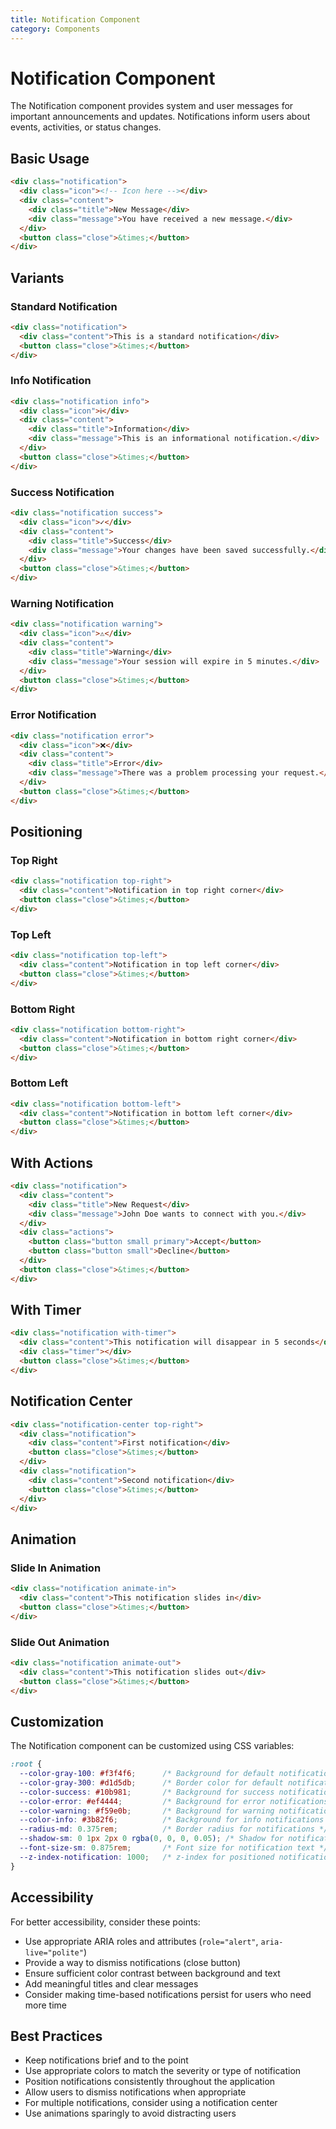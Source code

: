 ```yaml
---
title: Notification Component
category: Components
---
```


# Notification Component

The Notification component provides system and user messages for important announcements and updates. Notifications inform users about events, activities, or status changes.

## Basic Usage

```html
<div class="notification">
  <div class="icon"><!-- Icon here --></div>
  <div class="content">
    <div class="title">New Message</div>
    <div class="message">You have received a new message.</div>
  </div>
  <button class="close">&times;</button>
</div>
```

## Variants

### Standard Notification

```html
<div class="notification">
  <div class="content">This is a standard notification</div>
  <button class="close">&times;</button>
</div>
```

### Info Notification

```html
<div class="notification info">
  <div class="icon">ℹ️</div>
  <div class="content">
    <div class="title">Information</div>
    <div class="message">This is an informational notification.</div>
  </div>
  <button class="close">&times;</button>
</div>
```

### Success Notification

```html
<div class="notification success">
  <div class="icon">✓</div>
  <div class="content">
    <div class="title">Success</div>
    <div class="message">Your changes have been saved successfully.</div>
  </div>
  <button class="close">&times;</button>
</div>
```

### Warning Notification

```html
<div class="notification warning">
  <div class="icon">⚠️</div>
  <div class="content">
    <div class="title">Warning</div>
    <div class="message">Your session will expire in 5 minutes.</div>
  </div>
  <button class="close">&times;</button>
</div>
```

### Error Notification

```html
<div class="notification error">
  <div class="icon">❌</div>
  <div class="content">
    <div class="title">Error</div>
    <div class="message">There was a problem processing your request.</div>
  </div>
  <button class="close">&times;</button>
</div>
```

## Positioning

### Top Right

```html
<div class="notification top-right">
  <div class="content">Notification in top right corner</div>
  <button class="close">&times;</button>
</div>
```

### Top Left

```html
<div class="notification top-left">
  <div class="content">Notification in top left corner</div>
  <button class="close">&times;</button>
</div>
```

### Bottom Right

```html
<div class="notification bottom-right">
  <div class="content">Notification in bottom right corner</div>
  <button class="close">&times;</button>
</div>
```

### Bottom Left

```html
<div class="notification bottom-left">
  <div class="content">Notification in bottom left corner</div>
  <button class="close">&times;</button>
</div>
```

## With Actions

```html
<div class="notification">
  <div class="content">
    <div class="title">New Request</div>
    <div class="message">John Doe wants to connect with you.</div>
  </div>
  <div class="actions">
    <button class="button small primary">Accept</button>
    <button class="button small">Decline</button>
  </div>
  <button class="close">&times;</button>
</div>
```

## With Timer

```html
<div class="notification with-timer">
  <div class="content">This notification will disappear in 5 seconds</div>
  <div class="timer"></div>
  <button class="close">&times;</button>
</div>
```

## Notification Center

```html
<div class="notification-center top-right">
  <div class="notification">
    <div class="content">First notification</div>
    <button class="close">&times;</button>
  </div>
  <div class="notification">
    <div class="content">Second notification</div>
    <button class="close">&times;</button>
  </div>
</div>
```

## Animation

### Slide In Animation

```html
<div class="notification animate-in">
  <div class="content">This notification slides in</div>
  <button class="close">&times;</button>
</div>
```

### Slide Out Animation

```html
<div class="notification animate-out">
  <div class="content">This notification slides out</div>
  <button class="close">&times;</button>
</div>
```

## Customization

The Notification component can be customized using CSS variables:

```css
:root {
  --color-gray-100: #f3f4f6;      /* Background for default notification */
  --color-gray-300: #d1d5db;      /* Border color for default notification */
  --color-success: #10b981;       /* Background for success notifications */
  --color-error: #ef4444;         /* Background for error notifications */
  --color-warning: #f59e0b;       /* Background for warning notifications */
  --color-info: #3b82f6;          /* Background for info notifications */
  --radius-md: 0.375rem;          /* Border radius for notifications */
  --shadow-sm: 0 1px 2px 0 rgba(0, 0, 0, 0.05); /* Shadow for notifications */
  --font-size-sm: 0.875rem;       /* Font size for notification text */
  --z-index-notification: 1000;   /* z-index for positioned notifications */
}
```

## Accessibility

For better accessibility, consider these points:

- Use appropriate ARIA roles and attributes (`role="alert"`, `aria-live="polite"`)
- Provide a way to dismiss notifications (close button)
- Ensure sufficient color contrast between background and text
- Add meaningful titles and clear messages
- Consider making time-based notifications persist for users who need more time

## Best Practices

- Keep notifications brief and to the point
- Use appropriate colors to match the severity or type of notification
- Position notifications consistently throughout the application
- Allow users to dismiss notifications when appropriate
- For multiple notifications, consider using a notification center
- Use animations sparingly to avoid distracting users 